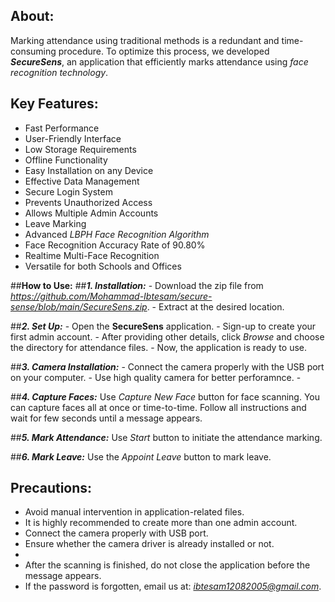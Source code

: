 ## **About:**
Marking attendance using traditional methods is a redundant and time-consuming procedure. To optimize this process, we developed ***SecureSens***, an application that efficiently marks attendance using *face recognition technology*.



## **Key Features:**
  - Fast Performance
  - User-Friendly Interface
  - Low Storage Requirements
  - Offline Functionality
  - Easy Installation on any Device
  - Effective Data Management
  - Secure Login System
  - Prevents Unauthorized Access
  - Allows Multiple Admin Accounts
  - Leave Marking
  - Advanced *LBPH Face Recognition Algorithm*
  - Face Recognition Accuracy Rate of 90.80%
  - Realtime Multi-Face Recognition
  - Versatile for both Schools and Offices



##**How to Use:**
    ##***1. Installation:***
        - Download the zip file from *https://github.com/Mohammad-Ibtesam/secure-sense/blob/main/SecureSens.zip*.
        - Extract at the desired location.

  ##***2. Set Up:*** 
    - Open the **SecureSens** application.
    - Sign-up to create your first admin account.
    - After providing other details, click *Browse* and choose the directory for attendance files.
    - Now, the application is ready to use.
  
  ##***3. Camera Installation:*** 
    - Connect the camera properly with the USB port on your computer.
    - Use high quality camera for better perforamnce.
    - 
  
  ##***4. Capture Faces:*** Use *Capture New Face* button for face scanning. You can capture faces all at once or time-to-time. Follow all instructions and wait for few seconds until a message appears.
  
  ##***5. Mark Attendance:*** Use *Start* button to initiate the attendance marking.
  
  ##***6. Mark Leave:*** Use the *Appoint Leave* button to mark leave.



## **Precautions:**
- Avoid manual intervention in application-related files.
- It is highly recommended to create more than one admin account.
- Connect the camera properly with USB port.
- Ensure whether the camera driver is already installed or not.
- 
- After the scanning is finished, do not close the application before the message appears.
- If the password is forgotten, email us at: *ibtesam12082005@gmail.com*.
